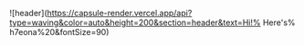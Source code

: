 ![header](https://capsule-render.vercel.app/api?type=waving&color=auto&height=200&section=header&text=Hi!% Here's% h7eona%20&fontSize=90)
